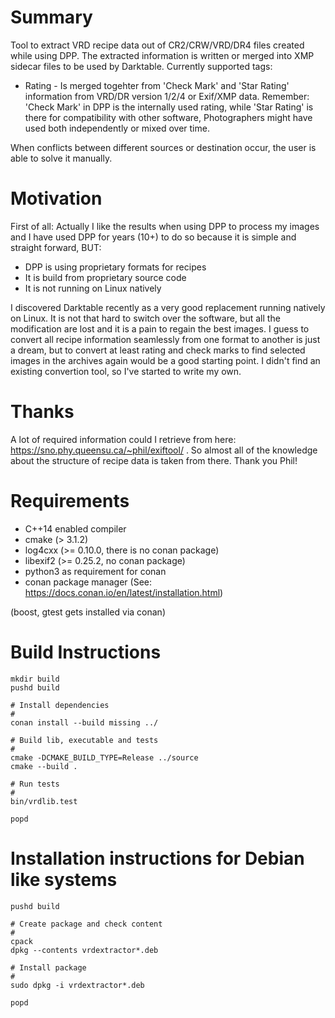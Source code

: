 # Summary
Tool to extract VRD recipe data out of CR2/CRW/VRD/DR4 files created while 
using DPP. The extracted information is written or merged into XMP sidecar files to be used
by Darktable. Currently supported tags:

* Rating - Is merged togehter from 'Check Mark' and 'Star Rating' 
  information from VRD/DR version 1/2/4 or Exif/XMP data.
  Remember: 'Check Mark' in DPP is the internally used rating, while
  'Star Rating' is there for compatibility with other software, 
  Photographers might have used both independently or mixed over time.

When conflicts between different sources or destination occur, 
the user is able to solve it manually.

# Motivation
First of all: Actually I like the results when using DPP to process my images and I
have used DPP for years (10+) to do so because it is simple and straight forward, BUT:

* DPP is using proprietary formats for recipes
* It is build from proprietary source code
* It is not running on Linux natively

I discovered Darktable recently as a very good replacement running 
natively on Linux. It is not that hard to switch over the software, 
but all the modification are lost and it is a pain to regain the best images. 
I guess to convert all recipe information seamlessly from one format to another is just 
a dream, but to convert at least rating and check marks to find selected images 
in the archives again would be a good starting point. I didn't find an existing 
convertion tool, so I've started to write my own.

# Thanks
A lot of required information could I retrieve from
here: https://sno.phy.queensu.ca/~phil/exiftool/ . So almost all of the 
knowledge about the structure of recipe data is taken from there. Thank you Phil!

# Requirements

* C++14 enabled compiler
* cmake (> 3.1.2)  
* log4cxx  (>= 0.10.0, there is no conan package)
* libexif2 (>= 0.25.2, no conan package)
* python3 as requirement for conan
* conan package manager (See: https://docs.conan.io/en/latest/installation.html)

(boost, gtest gets installed via conan)

# Build Instructions
```
mkdir build
pushd build

# Install dependencies
#
conan install --build missing ../

# Build lib, executable and tests
#
cmake -DCMAKE_BUILD_TYPE=Release ../source
cmake --build .

# Run tests
#
bin/vrdlib.test

popd
```

# Installation instructions for Debian like systems
```
pushd build

# Create package and check content
#
cpack
dpkg --contents vrdextractor*.deb

# Install package
#
sudo dpkg -i vrdextractor*.deb

popd
```

